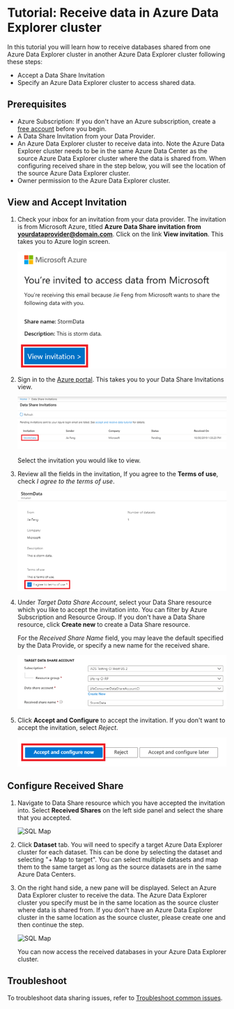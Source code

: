 # Tutorial: Receive data in Azure Data Explorer cluster 

In this tutorial you will learn how to receive databases shared from one Azure Data Explorer cluster in another Azure Data Explorer cluster following these steps:

* Accept a Data Share Invitation
* Specify an Azure Data Explorer cluster to access shared data. 

## Prerequisites

* Azure Subscription: If you don't have an Azure subscription, create a [free account](https://azure.microsoft.com/free/) before you begin.
* A Data Share Invitation from your Data Provider.
* An Azure Data Explorer cluster to receive data into. Note the Azure Data Explorer cluster needs to be in the same Azure Data Center as the source Azure Data Explorer cluster where the data is shared from. When configuring received share in the step below, you will see the location of the source Azure Data Explorer cluster.
* Owner permission to the Azure Data Explorer cluster.

## View and Accept Invitation

1. Check your inbox for an invitation from your data provider. The invitation is from Microsoft Azure, titled **Azure Data Share invitation from <yourdataprovider@domain.com>**. Click on the link **View invitation**. This takes you to Azure login screen.

    ![InvitationEmail](./media/invitation-email.png "Invitation Email") 

1. Sign in to the [Azure portal](https://portal.azure.com/). This takes you to your Data Share Invitations view.

    ![Invitations](./media/invitations.png "List of invitations") 

    Select the invitation you would like to view. 

1. Review all the fields in the invitation, If you agree to the **Terms of use**, check *I agree to the terms of use*. 

    ![Terms of use](./media/terms-of-use.png "Terms of use") 

1. Under *Target Data Share Account*, select your Data Share resource which you like to accept the invitation into. You can filter by Azure Subscription and Resource Group. If you don't have a Data Share resource, click **Create new** to create a Data Share resource. 

    For the *Received Share Name* field, you may leave the default specified by the Data Provide, or specify a new name for the received share. 

    ![Target data share account](./media/target-data-share.png "Target data share account") 

1. Click **Accept and Configure** to accept the invitation. If you don't want to accept the invitation, select *Reject*. 

    ![Accept options](./media/accept-options.png "Accept options") 


## Configure Received Share
1. Navigate to Data Share resource which you have accepted the invitation into.  Select **Received Shares** on the left side panel and select the share that you accepted. 

    ![SQL Map](./media/sql-mapping.png)

1. Click **Dataset** tab. You will need to specify a target Azure Data Explorer cluster for each dataset. This can be done by selecting the dataset and selecting "+ Map to target". You can select multiple datasets and map them to the same target as long as the source datasets are in the same Azure Data Centers. 

1. On the right hand side, a new pane will be displayed. Select an Azure Data Explorer cluster to receive the data. The Azure Data Explorer cluster you specify must be in the same location as the source cluster where data is shared from. If you don't have an Azure Data Explorer cluster in the same location as the source cluster, please create one and then continue the step.  

    ![SQL Map](./media/sql-map-to-target.png)

    You can now access the received databases in your Azure Data Explorer cluster. 
    
## Troubleshoot
To troubleshoot data sharing issues, refer to [Troubleshoot common issues](troubleshoot-adx-sharing.md).
